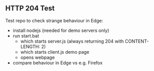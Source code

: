 HTTP 204 Test
-------------

Test repo to check strange behaviour in Edge:

- install nodejs (needed for demo servers only)
- run start.bat
    - which starts server.js (always returning 204 with CONTENT-LENGTH: 2)
    - which starts client.js demo page
    - opens webpage
- compare behaviour in Edge vs e.g. Firefox